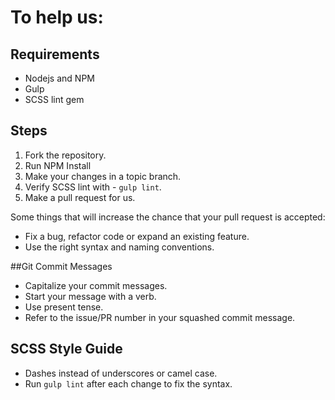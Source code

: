 # To help us:

## Requirements

- Nodejs and NPM
- Gulp
- SCSS lint gem

## Steps

1. Fork the repository.
2. Run NPM Install
3. Make your changes in a topic branch.
4. Verify SCSS lint with - `gulp lint`.
5. Make a pull request for us.

Some things that will increase the chance that your pull request is accepted:

* Fix a bug, refactor code or expand an existing feature.
* Use the right syntax and naming conventions.

##Git Commit Messages

* Capitalize your commit messages.
* Start your message with a verb.
* Use present tense.
* Refer to the issue/PR number in your squashed commit message.

## SCSS Style Guide

* Dashes instead of underscores or camel case.
* Run `gulp lint` after each change to fix the syntax.
